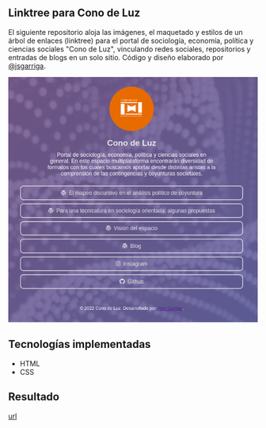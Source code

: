 ## Linktree para Cono de Luz
El siguiente repositorio aloja las imágenes, el maquetado y estilos de un árbol de enlaces (linktree) para el portal de sociología, economía, política y ciencias sociales "Cono de Luz", vinculando redes sociales, repositorios y entradas de blogs en un solo sitio. Código y diseño elaborado por [@jsgarriga](https://github.com/jsgarriga).

![img](./images/example.png)

## Tecnologías implementadas
- HTML
- CSS

## Resultado
[url](https://conoluz.github.io/)

